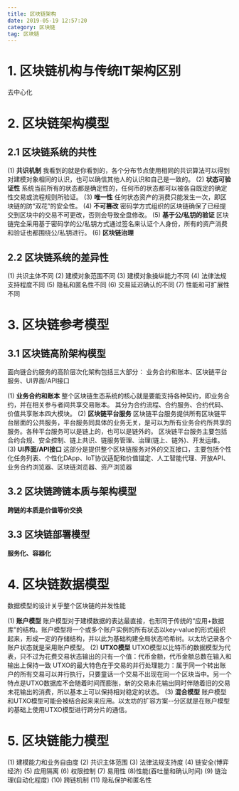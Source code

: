 ```yaml
---
title: 区块链架构
date: 2019-05-19 12:57:20
category: 区块链
tag: 区块链
---
```


# 1. 区块链机构与传统IT架构区别

去中心化

# 2. 区块链架构模型

## 2.1 区块链系统的共性

(1) **共识机制** 我看到的就是你看到的，各个分布节点使用相同的共识算法可以得到对建模对象相同的认识，也可以确信其他人的认识和自己是一致的。
(2) **状态可验证性** 系统当前所有的状态都是确定性的，任何币的状态都可以被各自既定的确定性交易或流程规则所验证。
(3) **唯一性** 任何状态资产的消费只能发生一次，即区块链的防“双花”的安全性。
(4) **不可篡改** 密码学方式组织的区块链确保了已经提交到区块中的交易不可更改，否则会导致全盘修改。
(5) **基于公/私钥的验证** 区块链完全采用基于密码学的公/私钥方式通过签名来认证个人身份，所有的资产消费和验证也都围绕公/私钥进行。
(6) **区块链治理**

## 2.2 区块链系统的差异性

(1) 共识主体不同 (2) 建模对象范围不同 (3) 建模对象操纵能力不同 
(4) 法律法规支持程度不同 (5) 隐私和匿名性不同 (6) 交易延迟确认的不同
(7) 性能和可扩展性不同

# 3. 区块链参考模型

## 3.1 区块链高阶架构模型

面向链合约服务的高阶层次化架构包括三大部分： 业务合约和账本、区块链平台服务、UI界面/API接口

(1) **业务合约和账本** 整个区块链生态系统的核心就是要能支持各种契约，即业务合约，并在相关参与者间共享交易账本。
其分为合约流程、合约服务、合约代码、价值共享账本四大模块。 
(2) **区块链平台服务** 区块链平台服务提供所有区块链平台层面的公共服务，平台服务同具体的业务无关，是可以为所有业务合约所共享的服务。各种平台服务可以是链上的，也可以是链外的。
区块链平台服务主要包括合约合规、安全控制、链上共识、链服务管理、治理(链上、链外)、开发运维。
(3) **UI界面/API接口**
这部分是提供整个区块链服务对外的交互接口，主要包括个性化任务列表、个性化DApp、IoT协议适配和价值锚定、人工智能代理、开放API、业务合约浏览器、区块链浏览器、资产浏览器

## 3.2 区块链跨链本质与架构模型

**跨链的本质是价值等价交换**

## 3.3 区块链部署模型

**服务化、容器化**

# 4. 区块链数据模型

数据模型的设计关乎整个区块链的并发性能

(1) **账户模型** 账户模型对于建模数据的表达最直接，也形同于传统的“应用+数据库”的结构。账户模型将一个或多个账户实例的所有状态以key-value的形式组织起来，形成一定的存储结构，并以此为基础构建全局状态哈希树。以太坊记录各个账户状态就是采用账户模型。
(2) **UTXO模型** UTXO模型以比特币的数据模型为代表，只不过为花费交易状态输出的只有一个值：代币金额，代币金额总数在输入和输出上保持一致
UTXO的最大特色在于交易的并行处理能力：属于同一个转出账户的所有交易可以并行执行，只要童话一个交易不出现在同一个区块当中。另一个特点是UTXO数据库不会随着时间而膨胀，新的交易未花输出同时伴随着旧的交易未花输出的消费，所以基本上可以保持相对稳定的状态。
(3) **混合模型** 账户模型和UTXO模型可能会被结合起来来应用。以太坊的扩容方案--分区就是在账户模型的基础上使用UTXO模型进行跨分片的通信。

# 5. 区块链能力模型

(1) 建模能力和业务自由度 (2) 共识主体范围 (3) 法律法规支持度 
(4) 链安全(博弈经济) (5) 应用隔离 (6) 权限控制
(7) 易用性 (8)性能(吞吐量和确认时间) (9) 链治理(自动化程度)
(10) 跨链机制 (11) 隐私保护和匿名性


